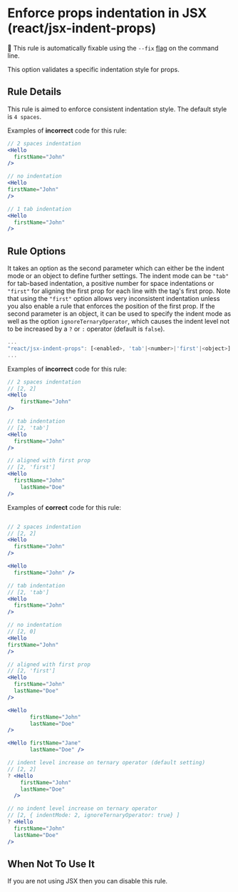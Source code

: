 # Enforce props indentation in JSX (react/jsx-indent-props)

🔧 This rule is automatically fixable using the `--fix` [flag](https://eslint.org/docs/latest/user-guide/command-line-interface#--fix) on the command line.

This option validates a specific indentation style for props.

## Rule Details

This rule is aimed to enforce consistent indentation style. The default style is `4 spaces`.

Examples of **incorrect** code for this rule:

```jsx
// 2 spaces indentation
<Hello
  firstName="John"
/>

// no indentation
<Hello
firstName="John"
/>

// 1 tab indentation
<Hello
  firstName="John"
/>
```

## Rule Options

It takes an option as the second parameter which can either be the indent mode or an object to define further settings.
The indent mode can be `"tab"` for tab-based indentation, a positive number for space indentations or `"first"` for aligning the first prop for each line with the tag's first prop.
Note that using the `"first"` option allows very inconsistent indentation unless you also enable a rule that enforces the position of the first prop.
If the second parameter is an object, it can be used to specify the indent mode as well as the option `ignoreTernaryOperator`, which causes the indent level not to be increased by a `?` or `:` operator (default is `false`).

```js
...
"react/jsx-indent-props": [<enabled>, 'tab'|<number>|'first'|<object>]
...
```

Examples of **incorrect** code for this rule:

```jsx
// 2 spaces indentation
// [2, 2]
<Hello
    firstName="John"
/>

// tab indentation
// [2, 'tab']
<Hello
  firstName="John"
/>

// aligned with first prop
// [2, 'first']
<Hello
  firstName="John"
    lastName="Doe"
/>
```

Examples of **correct** code for this rule:

```jsx

// 2 spaces indentation
// [2, 2]
<Hello
  firstName="John"
/>

<Hello
  firstName="John" />

// tab indentation
// [2, 'tab']
<Hello
  firstName="John"
/>

// no indentation
// [2, 0]
<Hello
firstName="John"
/>

// aligned with first prop
// [2, 'first']
<Hello
  firstName="John"
  lastName="Doe"
/>

<Hello
       firstName="John"
       lastName="Doe"
/>

<Hello firstName="Jane"
       lastName="Doe" />

// indent level increase on ternary operator (default setting)
// [2, 2]
? <Hello
    firstName="John"
    lastName="Doe"
  />

// no indent level increase on ternary operator
// [2, { indentMode: 2, ignoreTernaryOperator: true} ]
? <Hello
  firstName="John"
  lastName="Doe"
/>
```

## When Not To Use It

If you are not using JSX then you can disable this rule.
